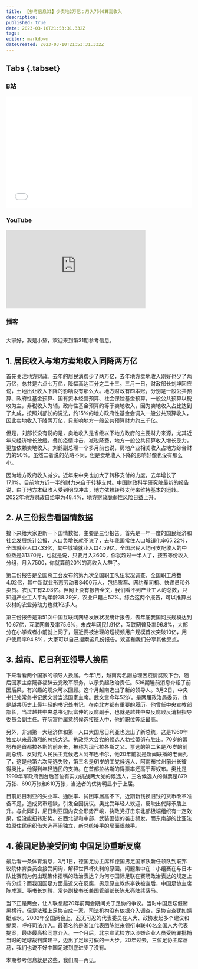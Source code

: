 ```yaml
---
title: 【参考信息31】少卖地2万亿；月入7500算高收入
description: 
published: true
date: 2023-03-10T21:53:31.332Z
tags: 
editor: markdown
dateCreated: 2023-03-10T21:53:31.332Z
---
```


## Tabs {.tabset}
### B站
<div style="position: relative; padding: 30% 45%;">
<iframe style="position: absolute; width: 100%; height: 100%; left: 0; top: 0;" src="//player.bilibili.com/player.html?&bvid=BV1RL411y72h&page=1&as_wide=1&high_quality=1&danmaku=1" scrolling="no" border="0" frameborder="no" framespacing="0" allowfullscreen="true"></iframe>
</div>

### YouTube
<div style="position: relative; padding-bottom: calc(56.25% * 0.75); /* 16:9 */ width: 75%; height: 0;">
<iframe style="position: absolute; top: 0; left: 0; width: 100%; height: 100%;" src="https://www.youtube-nocookie.com/embed/dzDaShu3Rh0" title="YouTube video player" frameborder="0" allow="accelerometer; autoplay; clipboard-write; encrypted-media; gyroscope; picture-in-picture" allowfullscreen></iframe>
</div>
  
### 播客
<div class="podcast-player"></div>

## 

大家好，我是小黛，欢迎来到第31期参考信息。

## 1. 居民收入与地方卖地收入同降两万亿

首先关注地方财政。去年的居民消费少了两万亿，去年地方卖地收入刚好也少了两万亿，总共是六点七万亿，降幅高达百分之二十三。三月一日，财政部长刘坤回应说，土地出让收入下降的影响没有那么大。地方财政有四本账，分别是一般公共预算、政府性基金预算、国有资本经营预算、社会保险基金预算。一般公共预算以税收为主，非税收入为辅，政府性基金预算约等于卖地收入，因为卖地收入占比达到了九成，按照刘部长的说法，约15%的地方政府性基金会调入一般公共预算收入，因此卖地收入下降两万亿，只影响地方一般公共预算财力约三千亿。

但是，刘部长没有说的是，卖地收入是省级以下地方政府的主要财力来源，尤其近年来经济增长放缓。叠加疫情冲击、减税降费，地方一般公共预算收入增长乏力，更加依赖卖地收入。刘鹤副总理一个多月前也说，房地产业相关收入占地方综合财力的50%。虽然二者说的范畴不同，但是卖地收入下降的影响好像也没有那么小。

因为地方政府收入减少。近年来中央也加大了转移支付的力度，去年增长了17.1%。目前地方近一半的财力来自于转移支付。中国财政科学研究院最新的报告说，由于地方本级收入受到明显冲击，地方依赖转移支付来维持基本的运转。2022年地方财政自给率为48.4%，地方财政脆弱性风险日益上升。

## 2. 从三份报告看国情数据

接下来给大家更新一下国情数据，主要是三份报告。首先是一年一度的国民经济和社会发展统计公报，人口负增长就不说了，去年我国常住人口城镇化率65.22%，全国就业人口7.33亿，其中城镇就业人口4.59亿。全国居民人均可支配收入的中位数是31370元，也就是说，只要月入2600，你就超过一半人了，按五等份收入分组，月入7500，你就算前20%的高收入人群了。

第二份报告是全国总工会发布的第九次全国职工队伍状况调查，全国职工总数4.02亿，其中新就业形态劳动者8400万人，包括货车、网约车司机、快递员和外卖员。农民工有2.93亿。但网上没有报告全文，我们看不到产业工人的总数，只知道产业工人平均年龄38.29岁，农业户籍占52%。综合这两个报告，可以推算出农村的农业劳动力也就1亿多人。

第三份报告是第51次中国互联网网络发展状况统计报告，去年底我国网民规模达到10.67亿，互联网普及率75.6%，未成年网民1.91亿，互联网普及率96.8%，大部分在小学或者小前就上网了，最近要被治理的短视频用户规模首次突破10亿，用户使用率94.8%，大家可以自己搜索这几份报告。欢迎和我们分享其他亮点。

## 3. 越南、尼日利亚领导人换届

下来看看两个国家的领导人换届。今年1月，越南两名副总理因疫情腐败下台，随后国家主席阮春福辞去党政军职务，以示负起政治责任。536期睡前消息介绍了前因后果，有兴趣的观众可以回顾。这个月越南选出了新的领导人。3月2日，中央书记处常务书记武文赏当选国家主席。武文赏今年52岁。是两届政治局委员，也是越共历史上最年轻的书记处书记，在南北方都有重要的履历。他曾任中央宣教部部长，当过越共中央总书记阮富仲的反腐副手，也就是越共中央反腐败反消极指导委员会副主任。在阮富仲属意的候选接班人中，他的职位等级最高。

另外，非洲第一大经济体和第一人口大国尼日利亚也选出了新总统，这是1960年独立以来最激烈的总统大选。执政党大会党的候选人勃拉蒂努布胜出。70岁的蒂努布是首都拉各斯的前州长，被称为现代拉各斯之父。票选的第二名是76岁的前副总统、反对党人民民主党候选人阿布巴卡尔，他20年前就是新闻联播的老面孔了，这是他第六次竞选失败，第三名是61岁的工党候选人、阿南布拉州前州长彼得奥比，他得到年轻选民的支持。在首都拉格斯的得票率还高于蒂奴布。奥比是1999年军政府倒台后首位有实力挑战两大党的候选人，三名候选人的得票是879万张、690万张和610万张，当选者的优势明显小于上届。

目前尼日利亚的失业率、通胀率、贫困率居高不下，近期新钱换旧钱的货币改革准备不足，造成货币短缺，引发全国抗议。奥比受年轻人欢迎，反映出代际矛盾上升。与此同时，尼日利亚国内安全形势严峻，执政党打击东北部极端组织有一定效果，但没能扭转形势。在西北部和中部，武装匪徒的袭击频发，而东南部的比亚法拉原住民组织借大选再闹独立，新总统接手的局面很棘手。

## 4. 德国足协接受问询 中国足协重新反腐

最后看一条体育消息，3月1日，德国足协主席和德国男足国家队新任领队到联邦议院体育委员会接受问询，解释世界杯失利的原因。问题集中在：小组赛在与日本队比赛前为何出现集体捂嘴的政治表达？为何与国际足联在赛场政治表达的规定上有分歧？而我国国足方面最近又在反腐，男足原主教练李铁被查后，中国足协主席陈戌源、秘书长刘毅、常务副秘书长兼国管部部长陈永亮陆续落马。

当下正是两会，让人联想起20年前两会期间关于足协的争议。当时中国足坛假赌黑横行，但是法理上足协自成一家，司法机构没有依据介入调查，足协自查犹如蜻蜓点水。2002年全国两会上，忍无可忍的代表委员在人大、政协发起多个建议和提案，呼吁司法介入。最著名的是浙江代表团陈继来领衔串联46名全国人大代表提案，最终最高检同意介入。一个月后，北京宣武检方以涉嫌企业人员受贿罪批捕当时的足球裁判龚建平，迈出了足坛打假的一大步。20年过去，三位足协主席落马，我们也说不好中国足球到底进步了没有。

本期参考信息就是这些，我们周一再见。
